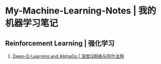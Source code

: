 # My-Machine-Learning-Notes | 我的机器学习笔记


## Reinforcement Learning | 强化学习
1. [Deep-Q-Learning and AlphaGo | 深度Q网络与阿尔法狗](pages/rl/dqn.md)